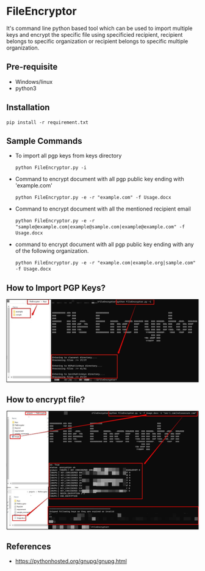 # FileEncryptor

It's command line python based tool which can be used to import multiple keys and encrypt the specific file using specificied recipient, recipient belongs to specific organization or recipient belongs to specific multiple organization.

## Pre-requisite

- Windows/linux
- python3

## Installation

  ```
  pip install -r requirement.txt
  ```

## Sample Commands

- To import all pgp keys from keys directory

  ```
  python FileEncryptor.py -i
  ```

- Command to encrypt document with all pgp public key ending with 'example.com'

  ```
  python FileEncryptor.py -e -r "example.com" -f Usage.docx
  ```

- Command to encrypt document with all the mentioned recipient email

  ```
  python FileEncryptor.py -e -r "sample@example.com|example@sample.com|example@example.com" -f Usage.docx
  ```

- command to encrypt document with all pgp public key ending with any of the following organization.

  ```
  python FileEncryptor.py -e -r "example.com|example.org|sample.com" -f Usage.docx
  ```
  
  
## How to Import PGP Keys?

![Usage](Usage/1.jpg)

## How to encrypt file?

![Usage](Usage/2.jpg)


## References

- https://pythonhosted.org/gnupg/gnupg.html